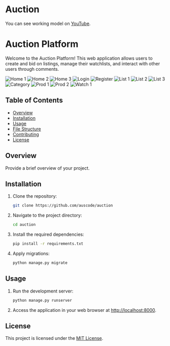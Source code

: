 # Auction 
You can see working model on [YouTube](https://youtu.be/7wNcap6HS2k).

# Auction Platform

Welcome to the Auction Platform! This web application allows users to create and bid on listings, manage their watchlists, and interact with other users through comments.

![Home 1](demoImages/home1.png)
![Home 2](demoImages/home2.png)
![Home 3](demoImages/home3.png)
![Login](demoImages/login.png)
![Register](demoImages/register.png)
![List 1](demoImages/list1.png)
![List 2](demoImages/list2.png)
![List 3](demoImages/list3.png)
![Category](demoImages/category.png)
![Prod 1](demoImages/prod1.png)
![Prod 2](demoImages/prod2.png)
![Watch 1](demoImages/watch1.png)

## Table of Contents

- [Overview](#overview)
- [Installation](#installation)
- [Usage](#usage)
- [File Structure](#file-structure)
- [Contributing](#contributing)
- [License](#license)

## Overview

Provide a brief overview of your project.

## Installation

1. Clone the repository:

    ```bash
    git clone https://github.com/auscode/auction
    ```

2. Navigate to the project directory:

    ```bash
    cd auction
    ```

3. Install the required dependencies:

    ```bash
    pip install -r requirements.txt
    ```

4. Apply migrations:

    ```bash
    python manage.py migrate
    ```

## Usage

1. Run the development server:

    ```bash
    python manage.py runserver
    ```

2. Access the application in your web browser at [http://localhost:8000](http://localhost:8000).



## License

This project is licensed under the [MIT License](LICENSE).
